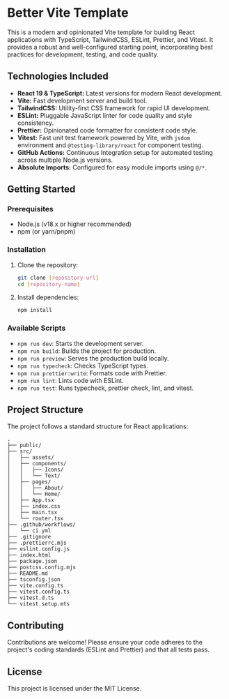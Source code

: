 # Better Vite Template

This is a modern and opinionated Vite template for building React applications with TypeScript, TailwindCSS, ESLint, Prettier, and Vitest. It provides a robust and well-configured starting point, incorporating best practices for development, testing, and code quality.

## Technologies Included

- **React 19 & TypeScript:** Latest versions for modern React development.
- **Vite:** Fast development server and build tool.
- **TailwindCSS:** Utility-first CSS framework for rapid UI development.
- **ESLint:** Pluggable JavaScript linter for code quality and style consistency.
- **Prettier:** Opinionated code formatter for consistent code style.
- **Vitest:** Fast unit test framework powered by Vite, with `jsdom` environment and `@testing-library/react` for component testing.
- **GitHub Actions:** Continuous Integration setup for automated testing across multiple Node.js versions.
- **Absolute Imports:** Configured for easy module imports using `@/*`.

## Getting Started

### Prerequisites

- Node.js (v18.x or higher recommended)
- npm (or yarn/pnpm)

### Installation

1.  Clone the repository:
    ```bash
    git clone [repository-url]
    cd [repository-name]
    ```
2.  Install dependencies:
    ```bash
    npm install
    ```

### Available Scripts

- `npm run dev`: Starts the development server.
- `npm run build`: Builds the project for production.
- `npm run preview`: Serves the production build locally.
- `npm run typecheck`: Checks TypeScript types.
- `npm run prettier:write`: Formats code with Prettier.
- `npm run lint`: Lints code with ESLint.
- `npm run test`: Runs typecheck, prettier check, lint, and vitest.

## Project Structure

The project follows a standard structure for React applications:

```
.
├── public/
├── src/
│   ├── assets/
│   ├── components/
│   │   ├── Icons/
│   │   └── Text/
│   ├── pages/
│   │   ├── About/
│   │   └── Home/
│   ├── App.tsx
│   ├── index.css
│   ├── main.tsx
│   └── router.tsx
├── .github/workflows/
│   └── ci.yml
├── .gitignore
├── .prettierrc.mjs
├── eslint.config.js
├── index.html
├── package.json
├── postcss.config.mjs
├── README.md
├── tsconfig.json
├── vite.config.ts
├── vitest.config.ts
├── vitest.d.ts
└── vitest.setup.mts
```

## Contributing

Contributions are welcome! Please ensure your code adheres to the project's coding standards (ESLint and Prettier) and that all tests pass.

## License

This project is licensed under the MIT License.
